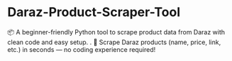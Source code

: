# Daraz-Product-Scraper-Tool
📦 A beginner-friendly Python tool to scrape product data from Daraz with clean code and easy setup.  .  🚀 Scrape Daraz products (name, price, link, etc.) in seconds — no coding experience required!
